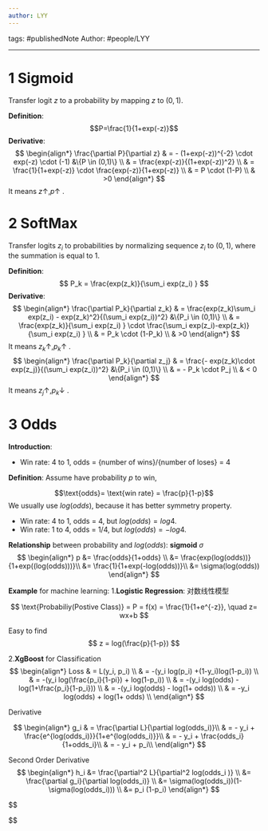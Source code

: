 ```yaml
---
author: LYY
---
```

tags: #publishedNote
Author: #people/LYY

---

# 1 Sigmoid

Transfer logit $z$ to a probability by mapping $z$ to $(0,1)$.

**Definition**:
$$P=\frac{1}{1+exp(-z)}$$
**Derivative**:
$$
\begin{align*}
\frac{\partial P}{\partial z} & = - (1+exp(-z))^{-2} \cdot exp(-z) \cdot (-1) &\{P \in (0,1)\} \\
& = \frac{exp(-z)}{(1+exp(-z))^2} \\
& = \frac{1}{1+exp(-z)} \cdot \frac{exp(-z)}{1+exp(-z)} \\
& = P \cdot (1-P) \\
& >0  
\end{align*}
$$
It means $z \uparrow, p \uparrow$ . 

# 2 SoftMax

Transfer logits $z_i$ to probabilities by normalizing sequence $z_i$ to $(0,1)$, where the summation is equal to 1.

**Definition**: 
$$
P_k = \frac{exp(z_k)}{\sum_i exp(z_i) }
$$
**Derivative**:
$$
\begin{align*}
\frac{\partial P_k}{\partial z_k} & = \frac{exp(z_k)\sum_i exp(z_i) - exp(z_k)^2}{(\sum_i exp(z_i))^2} &\{P_i \in (0,1)\} \\
& = \frac{exp(z_k)}{\sum_i exp(z_i) } \cdot \frac{\sum_i exp(z_i)-exp(z_k)}{\sum_i exp(z_i) } \\
& = P_k \cdot (1-P_k) \\
& >0  
\end{align*}
$$
It means $z_k \uparrow, p_k \uparrow$ . 
$$
\begin{align*}
\frac{\partial P_k}{\partial z_j} & = \frac{- exp(z_k)\cdot exp(z_j)}{(\sum_i exp(z_i))^2} &\{P_i \in (0,1)\} \\
& = - P_k \cdot P_j \\
& < 0  
\end{align*}
$$
It means $z_j \uparrow, p_k \downarrow$ . 

# 3 Odds

**Introduction**:
- Win rate: 4 to 1, odds = {number of wins}/{number of loses} = 4

**Definition**: Assume have probability $p$ to win,

$$\text{odds}= \text{win rate} = \frac{p}{1-p}$$
We usually use $log(odds)$, because it has better symmetry property.
- Win rate: 4 to 1, odds = 4, but $log(odds)= log4$.
- Win rate: 1 to 4,  odds = 1/4, but $log(odds) = - log4$.

**Relationship** between probability and $log(odds)$: **sigmoid** $\sigma$
$$
\begin{align*}
p &= \frac{odds}{1+odds} \\
&= \frac{exp(log(odds))}{1+exp((log(odds)))}\\
&= \frac{1}{1+exp(-log(odds))}\\
&= \sigma(log(odds))
\end{align*}
$$

**Example** for machine learning:
1.**Logistic Regression**: 对数线性模型

$$
\text{Probabiliy(Postive Class)} = P = f(x) = \frac{1}{1+e^{-z}}, \quad z= wx+b
$$

Easy to find
$$
z = log(\frac{p}{1-p})
$$

2.**XgBoost** for Classification
$$
\begin{align*}
Loss & = L(y_i, p_i) \\
& = -(y_i log(p_i) +(1-y_i)log(1-p_i)) \\
& = -(y_i log(\frac{p_i}{1-pi}) + log(1-p_i)) \\
& = -(y_i log(odds) - log(1+\frac{p_i}{1-p_i})) \\
& = -(y_i log(odds) - log(1+ odds)) \\
& = -y_i log(odds) + log(1+ odds) \\
\end{align*}
$$

Derivative

$$
\begin{align*}
g_i & = \frac{\partial L}{\partial log(odds_i)}\\
& = - y_i + \frac{e^{log(odds_i)}}{1+e^{log(odds_i)}}\\
& = - y_i + \frac{odds_i}{1+odds_i}\\
& = - y_i + p_i\\
\end{align*}
$$

Second Order Derivative
$$
\begin{align*}
h_i &= \frac{\partial^2 L}{\partial^2 log(odds_i )} \\
&= \frac{\partial g_i}{\partial log(odds_i)} \\
&= \sigma(log(odds_i))(1-\sigma(log(odds_i))) \\
&= p_i (1-p_i)
\end{align*}
$$

$$

$$